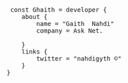 
 
 
 <pre>
  

 
 const Ghaith = developer {
    about {
        name = "Gaith  Nahdi"
        company = Ask Net.
       
    }
    links {
        twitter = "nahdigyth ©"
    }
}
</pre>
